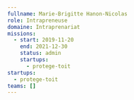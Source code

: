 ```yaml
---
fullname: Marie-Brigitte Hanon-Nicolas
role: Intrapreneuse
domaine: Intraprenariat
missions:
  - start: 2019-11-20
    end: 2021-12-30
    status: admin
    startups:
      - protege-toit
startups:
  - protege-toit
teams: []
---
```

